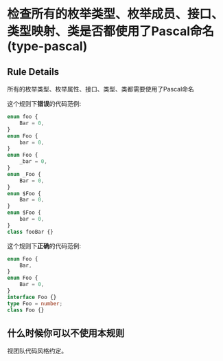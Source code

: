 # 检查所有的枚举类型、枚举成员、接口、类型映射、类是否都使用了Pascal命名 (type-pascal)

## Rule Details

所有的枚举类型、枚举属性、接口、类型、类都需要使用了Pascal命名

这个规则下**错误**的代码范例:

```typescript
enum foo {
	Bar = 0,
}
enum Foo {
	bar = 0,
}
enum Foo {
	_bar = 0,
}
enum _Foo {
	Bar = 0,
}
enum $Foo {
	Bar = 0,
}
enum $Foo {
	bar = 0,
}
class fooBar {}

```

这个规则下**正确**的代码范例:

```typescript
enum Foo {
	Bar,
}
enum Foo {
	Bar = 0,
}
interface Foo {}
type Foo = number;
class Foo {}
```



## 什么时候你可以不使用本规则

视团队代码风格约定。

